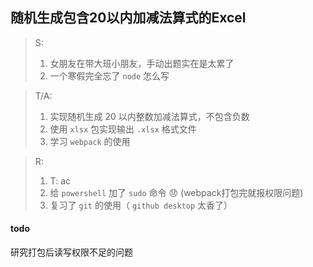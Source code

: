 <!--
 * @Author: Gavrain
 * @Date: 2020-02-07 23:50:47
 * @LastEditors  : Gavrain
 * @LastEditTime : 2020-02-08 00:10:51
 * @no item name: \randomquiz\readme.md
 -->
## 随机生成包含20以内加减法算式的Excel
> S: 
>   1. 女朋友在带大班小朋友，手动出题实在是太累了
>   2. 一个寒假完全忘了 `node` 怎么写

> T/A: 
>   1. 实现随机生成 20 以内整数加减法算式，不包含负数
>   2. 使用 `xlsx` 包实现输出 `.xlsx` 格式文件
>   3. 学习 `webpack` 的使用

> R: 
>   1. T: ac
>   2. 给 `powershell` 加了 `sudo` 命令 :disappointed: (webpack打包完就报权限问题)
>   3. 复习了 `git` 的使用（ `github desktop` 太香了）

#### todo
研究打包后读写权限不足的问题